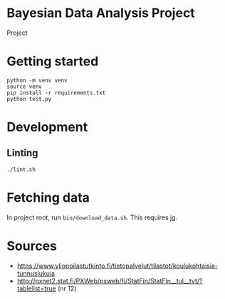 # Bayesian Data Analysis Project
Project

# Getting started
```
python -m venv venv
source venv
pip install -r requirements.txt
python test.py
```

# Development
## Linting
`./lint.sh`

# Fetching data
In project root, run `bin/download_data.sh`.
This requires [jq](https://stedolan.github.io/jq/).

# Sources
* https://www.ylioppilastutkinto.fi/tietopalvelut/tilastot/koulukohtaisia-tunnuslukuja
* http://pxnet2.stat.fi/PXWeb/pxweb/fi/StatFin/StatFin__tul__tvt/?tablelist=true (nr 12)